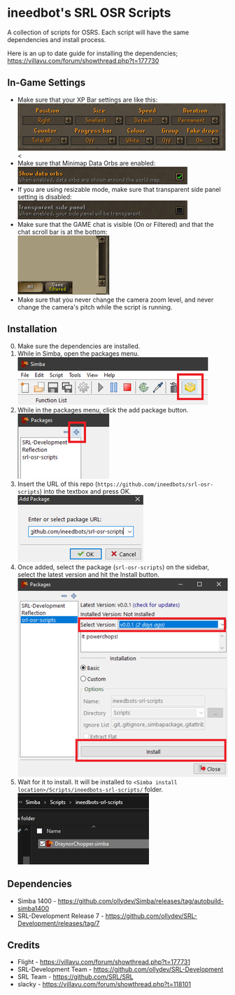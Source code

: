 # ineedbot's SRL OSR Scripts
A collection of scripts for OSRS. Each script will have the same dependencies and install process.

Here is an up to date guide for installing the dependencies; https://villavu.com/forum/showthread.php?t=177730

## In-Game Settings
- Make sure that your XP Bar settings are like this:<br>
![XPBar Settings](/assets/xpsetup.png)<
- Make sure that Minimap Data Orbs are enabled:<br>
![Data orbs settings](/assets/dataorbssettings.png)
- If you are using resizable mode, make sure that transparent side panel setting is disabled:<br>
![Transparent settings](/assets/transssidepanel.png)
- Make sure that the GAME chat is visible (On or Filtered) and that the chat scroll bar is at the bottom:<br>
![Chat settings](/assets/chatsettings.png)
- Make sure that you never change the camera zoom level, and never change the camera's pitch while the script is running.

## Installation
0. Make sure the dependencies are installed.
1. While in Simba, open the packages menu.<br>
![Packages button](/assets/packagesbutton.png)
2. While in the packages menu, click the add package button.<br>
![Add package button](/assets/addpackagebutton.png)
3. Insert the URL of this repo (`https://github.com/ineedbots/srl-osr-scripts`) into the textbox and press OK.<br>
![Insert repo URL](/assets/insertlink.png)
4. Once added, select the package (`srl-osr-scripts`) on the sidebar, select the latest version and hit the Install button.<br>
![Install button](/assets/install.png)
5. Wait for it to install. It will be installed to `<Simba install location>/Scripts/ineedbots-srl-scripts/` folder.<br>
![Install dir](/assets/installloc.png)

## Dependencies
- Simba 1400 - https://github.com/ollydev/Simba/releases/tag/autobuild-simba1400
- SRL-Development Release 7 - https://github.com/ollydev/SRL-Development/releases/tag/7

## Credits
- Flight - https://villavu.com/forum/showthread.php?t=177731
- SRL-Development Team - https://github.com/ollydev/SRL-Development
- SRL Team - https://github.com/SRL/SRL
- slacky - https://villavu.com/forum/showthread.php?t=118101
